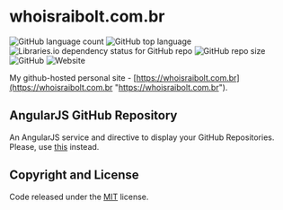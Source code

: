 # whoisraibolt.com.br

![GitHub language count](https://img.shields.io/github/languages/count/whoisraibolt/whoisraibolt.github.io.svg)
![GitHub top language](https://img.shields.io/github/languages/top/whoisraibolt/whoisraibolt.github.io.svg)
![Libraries.io dependency status for GitHub repo](https://img.shields.io/librariesio/github/whoisraibolt/whoisraibolt.github.io.svg)
![GitHub repo size](https://img.shields.io/github/repo-size/whoisraibolt/whoisraibolt.github.io.svg)
![GitHub](https://img.shields.io/github/license/whoisraibolt/whoisraibolt.github.io.svg)
![Website](https://img.shields.io/website/https/whoisraibolt.github.io.svg?down_message=offline&up_message=online)

My github-hosted personal site - [https://whoisraibolt.com.br](https://whoisraibolt.com.br "https://whoisraibolt.com.br").

## AngularJS GitHub Repository

An AngularJS service and directive to display your GitHub Repositories. Please, use [this](https://github.com/lucasconstantino/angular-github-repo "this") instead.

## Copyright and License

Code released under the [MIT](https://github.com/whoisraibolt/whoisraibolt.github.io/blob/master/LICENSE "MIT") license.
